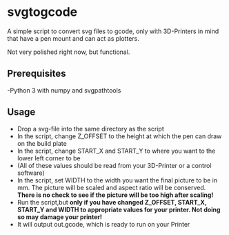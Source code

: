 # svgtogcode
A simple script to convert svg files to gcode, only with 3D-Printers in mind that have a pen mount and can act as plotters.

Not very polished right now, but functional.
## Prerequisites
-Python 3 with numpy and svgpathtools

## Usage
- Drop a svg-file into the same directory as the script
- In the script, change Z_OFFSET to the height at which the pen can draw on the build plate
- In the script, change START_X and START_Y to where you want to the lower left corner to be
- (All of these values should be read from your 3D-Printer or a control software)
- In the script, set WIDTH to the width you want the final picture to be in mm. The picture will be scaled and aspect ratio will be conserved.
**There is no check to see if the picture will be too high after scaling!**
- Run the script,but **only if you have changed Z_OFFSET, START_X, START_Y and WIDTH to appropriate values for your printer. Not doing so may damage your printer!**
- It will output out.gcode, which is ready to run on your Printer
